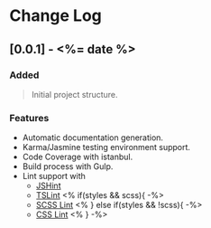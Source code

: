 # Change Log

## [0.0.1] - <%= date %>

### Added
> Initial project structure.

### Features
- Automatic documentation generation.
- Karma/Jasmine testing environment support.
- Code Coverage with istanbul.
- Build process with Gulp.
- Lint support with
  - [JSHint](http://jshint.com/)
  - [TSLint](https://www.npmjs.com/package/tslint)
<% if(styles && scss){ -%>
  - [SCSS Lint](https://www.npmjs.com/package/gulp-scss-lint)
<% } else if(styles && !scss){ -%>
  - [CSS Lint](https://www.npmjs.com/package/gulp-csslint) 
<% } -%>  
